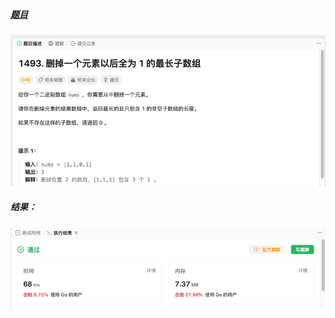##### [题目](https://leetcode.cn/problems/longest-subarray-of-1s-after-deleting-one-element/description/?envType=study-plan-v2&envId=leetcode-75)
![pic](img.png)
##### 结果：
![pic](result.png)